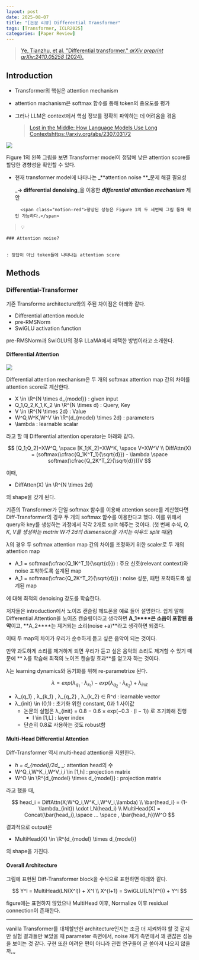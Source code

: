 ```yaml
---
layout: post
date: 2025-08-07
title: "[논문 리뷰] Differential Transformer"
tags: [Transformer, ICLR2025]
categories: [Paper Review]
---
```


> [Ye, Tianzhu, et al. "Differential transformer." ](https://arxiv.org/abs/2410.05258)[_arXiv preprint arXiv:2410.05258_](https://arxiv.org/abs/2410.05258)[ (2024).](https://arxiv.org/abs/2410.05258)



## Introduction

- Transformer의 핵심은 attention mechanism
- attention machanism은 softmax 함수를 통해 token의 중요도를 평가
- 그러나 LLM은 context에서 핵심 정보를 정확히 파악하는 데 어려움을 겪음

	> [Lost in the Middle: How Language Models Use Long Contextshttps://arxiv.org/abs/2307.03172](https://arxiv.org/abs/2307.03172)


![](https://prod-files-secure.s3.us-west-2.amazonaws.com/542b861c-36a8-4051-84e5-8804b6728dba/9083ea56-691a-4752-ae26-47f403431ac8/image.png?X-Amz-Algorithm=AWS4-HMAC-SHA256&X-Amz-Content-Sha256=UNSIGNED-PAYLOAD&X-Amz-Credential=ASIAZI2LB4667L5NVI6A%2F20250821%2Fus-west-2%2Fs3%2Faws4_request&X-Amz-Date=20250821T230048Z&X-Amz-Expires=3600&X-Amz-Security-Token=IQoJb3JpZ2luX2VjEK7%2F%2F%2F%2F%2F%2F%2F%2F%2F%2FwEaCXVzLXdlc3QtMiJIMEYCIQCRR7NSoKWWXLxVMyl8QyJeFtiWcX4kEgsXQHwh%2Bl1nmgIhAIa3t8jE%2B%2FhsaW29Z%2FPTK77sOWz0DOmT9zlKQ39%2BUsBGKogECPf%2F%2F%2F%2F%2F%2F%2F%2F%2F%2FwEQABoMNjM3NDIzMTgzODA1IgzfxfKsJ3WOCf4XY5Uq3AOaAp8q8t6GrX7LJeGceBi78378GMj3OMX25%2B3wm%2FDFhTx11ALqi3A9c%2Bj5J9oXOGE83Q1W%2BFJDXs8brCvzSVIUHjluu5YPpWS8IWFM5PtnA7mSNLn8TT80S1DPv1a2awvQUpQkbpvrUHhD6GtArK2DAOBoUl0eKDfMZrghmBrs%2F3MbPpMtKrleL3U78cS0JgOQMxPa8PvMgnWdPr1%2Bq0niUYnSpNqqmh%2FebBcEU9KmpHYnhZaek%2BdI4WDGaHMti4q1x6EfZQE%2BYmHZHDhRrqekIJZp%2Bzz74T8IBj8yvxWww6SOldjpg5CV1AljSlzCu6DadT3X4Hs1A%2FCv%2Ba6lYOQkqfB%2FUjG7feHb2iG7B%2BUb5JpX%2FcOVYDl362Ncn%2BbVlT%2BoyxipzOK2NVkkJBsFr4Vvi7montbRtiQzSlg%2FjiJdfi0RyH%2FVFFsOLI6lP0BbwUHvhKMMtiNv7XfARDBO6cKjd%2FxqBGblKqKI4HIFY4Rd1kL5zNogZSzV5RuZh2%2FV8viSS2S05cPnKpKR1BWHhL%2B5wgrAp%2BOhL6DfFhklNdtvAy6%2FTG5yF%2B5lxoCpAQA0VUhEqClygHDiXfYZ3IJstDDckrI6EunlKHzPl7TqnniUi%2FbWHNcbhnpBIjRdRTCCsp7FBjqkAbWoINPH3FpkTO2TcWv6UhixNIYeS1n2gAslnDIiIgmyo%2FMIkZzoS6UK5bK1I1q3J02hOAeOCSxmkQetqrATiLRAZcrj%2BkOnjOFJ%2Bx9ZdZULFp6IGdYLTZFoOJlJzCUecFjF8bjuJtqZJeFj13kUYb8l4nN8mcmatN7vTle12Im3QgT%2FUP9qVCOS%2FiGu9PvWfNopmCZo8ZQn%2FMqhf81s6HhvtnBt&X-Amz-Signature=74e07f024185e40495395db3e473b00ca8508f9fba77bb30c0de36dd3f0f8daf&X-Amz-SignedHeaders=host&x-amz-checksum-mode=ENABLED&x-id=GetObject)


Figure 1의 왼쪽 그림을 보면 Transformer model이 정답에 낮은 attention score를 할당한 경향성을 확인할 수 있다.

- 현재 transformer model에 나타나는 _**attention noise **_문제 해결 필요성

	_**→ differential denoising**_을 이용한 _**differential attention mechanism**_ 제안


		<span class="notion-red">향상된 성능은 Figure 1의 두 세번째 그림 통해 확인 가능하다.</span>


> 💡 


	### Attention noise?


	: 정답이 아닌 token들에 나타나는 attention score



## Methods



### Differential-Transformer


기존 Transforme architecture와의 주된 차이점은 아래와 같다.

- Differential attention module
- pre-RMSNorm
- SwiGLU activation function

pre-RMSNorm과 SwiGLU의 경우 LLaMA에서 채택한 방법이라고 소개한다.



#### Differential Attention


![](https://prod-files-secure.s3.us-west-2.amazonaws.com/542b861c-36a8-4051-84e5-8804b6728dba/116d70b2-1963-4810-9167-f4c7d8a06e8f/image.png?X-Amz-Algorithm=AWS4-HMAC-SHA256&X-Amz-Content-Sha256=UNSIGNED-PAYLOAD&X-Amz-Credential=ASIAZI2LB4667L5NVI6A%2F20250821%2Fus-west-2%2Fs3%2Faws4_request&X-Amz-Date=20250821T230048Z&X-Amz-Expires=3600&X-Amz-Security-Token=IQoJb3JpZ2luX2VjEK7%2F%2F%2F%2F%2F%2F%2F%2F%2F%2FwEaCXVzLXdlc3QtMiJIMEYCIQCRR7NSoKWWXLxVMyl8QyJeFtiWcX4kEgsXQHwh%2Bl1nmgIhAIa3t8jE%2B%2FhsaW29Z%2FPTK77sOWz0DOmT9zlKQ39%2BUsBGKogECPf%2F%2F%2F%2F%2F%2F%2F%2F%2F%2FwEQABoMNjM3NDIzMTgzODA1IgzfxfKsJ3WOCf4XY5Uq3AOaAp8q8t6GrX7LJeGceBi78378GMj3OMX25%2B3wm%2FDFhTx11ALqi3A9c%2Bj5J9oXOGE83Q1W%2BFJDXs8brCvzSVIUHjluu5YPpWS8IWFM5PtnA7mSNLn8TT80S1DPv1a2awvQUpQkbpvrUHhD6GtArK2DAOBoUl0eKDfMZrghmBrs%2F3MbPpMtKrleL3U78cS0JgOQMxPa8PvMgnWdPr1%2Bq0niUYnSpNqqmh%2FebBcEU9KmpHYnhZaek%2BdI4WDGaHMti4q1x6EfZQE%2BYmHZHDhRrqekIJZp%2Bzz74T8IBj8yvxWww6SOldjpg5CV1AljSlzCu6DadT3X4Hs1A%2FCv%2Ba6lYOQkqfB%2FUjG7feHb2iG7B%2BUb5JpX%2FcOVYDl362Ncn%2BbVlT%2BoyxipzOK2NVkkJBsFr4Vvi7montbRtiQzSlg%2FjiJdfi0RyH%2FVFFsOLI6lP0BbwUHvhKMMtiNv7XfARDBO6cKjd%2FxqBGblKqKI4HIFY4Rd1kL5zNogZSzV5RuZh2%2FV8viSS2S05cPnKpKR1BWHhL%2B5wgrAp%2BOhL6DfFhklNdtvAy6%2FTG5yF%2B5lxoCpAQA0VUhEqClygHDiXfYZ3IJstDDckrI6EunlKHzPl7TqnniUi%2FbWHNcbhnpBIjRdRTCCsp7FBjqkAbWoINPH3FpkTO2TcWv6UhixNIYeS1n2gAslnDIiIgmyo%2FMIkZzoS6UK5bK1I1q3J02hOAeOCSxmkQetqrATiLRAZcrj%2BkOnjOFJ%2Bx9ZdZULFp6IGdYLTZFoOJlJzCUecFjF8bjuJtqZJeFj13kUYb8l4nN8mcmatN7vTle12Im3QgT%2FUP9qVCOS%2FiGu9PvWfNopmCZo8ZQn%2FMqhf81s6HhvtnBt&X-Amz-Signature=a160989eb08a030f5556938453e28e4d0e14ff8305c9e5f93b5a5d78ef9e65fc&X-Amz-SignedHeaders=host&x-amz-checksum-mode=ENABLED&x-id=GetObject)


Differential attention mechanism은 두 개의 softmax attention map 간의 차이를 attention score로 계산한다.

- X \in \R^{N \times d\_{model}} : given input
- Q\_1,Q\_2,K\_1,K\_2 \in \R^{N \times d} : Query, Key
- V \in \R^{N \times 2d} : Value
- W^Q,W^K,W^V \in \R^{d\_{model} \times 2d} : parameters
- \lambda : learnable scalar

라고 할 때 Differential attention operator는 아래와 같다.


$$
[Q_1;Q_2]=XW^Q, \space [K_1;K_2]=XW^K, \space V=XW^V \\
DiffAttn(X) = (softmax(\cfrac{Q_1K^T_1}{\sqrt{d}}) - \lambda \space softmax(\cfrac{Q_2K^T_2}{\sqrt{d}}))V
$$


이때,

- DiffAtten(X) \in \R^{N \times 2d}

의 shape을 갖게 된다.


기존의 Transformer가 단일 softmax 함수를 이용해 attention score를 계산했다면 Diff-Transformer의 경우 두 개의 softmax 함수를 이용한다고 했다. 이를 위해서 query와 key를 생성하는 과정에서 각각 2개로 split 해주는 것이다. <span class="notion-red">(첫 번째 수식, </span><span class="notion-red">_Q, K, V를 생성하는 matrix W가 2d의 dismension을 가지는 이유도 split 때문_</span><span class="notion-red">)</span>


 λ의 경우 두 softmax attention map 간의 차이를 조정하기 위한 scaler로 두 개의 attention map

- A\_1 = softmax(\cfrac{Q\_1K^T\_1}{\sqrt{d}}) : 주요 신호(relevant context)와 noise 포착하도록 설계된 map
- A\_1 = softmax(\cfrac{Q\_2K^T\_2}{\sqrt{d}}) : noise 성분, 패턴 포착하도록 설계된 map 

에 대해 최적의 denoising 강도를 학습한다.


저자들은 introduction에서 노이즈 캔슬링 헤드폰을 예로 들어 설명한다. 쉽게 말해 Differential Attention을 노이즈 캔슬링이라고 생각하면 **A\_1****은 소음이 포함된 음악**이고, **A\_2****는 제거되는 소리(noise +a)**라고 생각하면 되겠다. 


이때 두 map의 차이가 우리가 순수하게 듣고 싶은 음악이 되는 것이다. 


만약 과도하게 소리를 제거하게 되면 우리가 듣고 싶은 음악의 소리도 제거할 수 있기 때문에 ** λ를 학습해 최적의 노이즈 캔슬링 효과**를 얻고자 하는 것이다.


λ는 learning dynamics와 동기화를 위해 re-parametrize 된다.


$$
\lambda = exp(\lambda_{q_1} \cdot \lambda_{k_1}) - exp(\lambda_{q_2} \cdot \lambda_{k_2}) + \lambda_{init}
$$

- λ\_{q\_1} , λ\_{k\_1} , λ\_{q\_2} , λ\_{k\_2} ∈ R^d : learnable vector
- λ\_{init} \in (0,1) : 초기화 위한 constant, 0과 1 사이값
	- 논문의 실험은 λ\_{init} = 0.8 − 0.6 × exp(−0.3 · (l − 1)) 로 초기화해 진행
		- l \in [1,L] : layer index
	- 단순히 0.8로 사용하는 것도 robust함


#### **Multi-Head Differential Attention**


Diff-Transformer 역시 multi-head attention을 지원한다.

- _h = d\_{model}/2d__ _: attention head의 수
- W^Q\_i,W^K\_i,W^V\_i,i \in [1,h] : projection matrix
- W^O \in \R^{d\_{model} \times d\_{model}} : projection matrix

라고 했을 때,


$$
head_i = DiffAttn(X;W^Q_i,W^K_i,W^V_i,\lambda) \\
\bar{head_i} = (1-\lambda_{init}) \cdot LN(head_i) \\
MultiHead(X) = Concat(\bar{head_i},\space ... \space , \bar{head_h})W^O
$$


결과적으로 output은

- MultiHead(X) \in \R^{d\_{model} \times d\_{model}}

의 shape을 가진다.



#### Overall Architecture


그림에 표현된 Diff-Transformer block을 수식으로 표현하면 아래와 같다.


$$
Y^l = MultiHead(LN(X^l)) + X^l \\
X^{l+1} = SwiGLU(LN(Y^l)) + Y^l
$$


figure에는 표현하지 않았으나 MultiHead 이후, Normalize 이후 residual connection이 존재한다.


---


vanilla Transformer를 대체할만한 architecture인지는 조금 더 지켜봐야 할 것 같지만 실험 결과들만 보았을 때 parameter 측면에서, noise 제거 측면에서 꽤 괜찮은 성능을 보이는 것 같다. 구현 또한 어려운 편이 아니라 관련 연구들이 곧 쏟아져 나오지 않을까,,,

